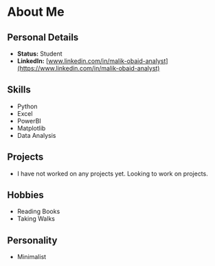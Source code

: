 # About Me

## Personal Details
- **Status:** Student
- **LinkedIn:** [www.linkedin.com/in/malik-obaid-analyst](https://www.linkedin.com/in/malik-obaid-analyst)

## Skills
- Python
- Excel
- PowerBI
- Matplotlib
- Data Analysis

## Projects
- I have not worked on any projects yet. Looking to work on projects.

## Hobbies
- Reading Books
- Taking Walks

## Personality
- Minimalist
